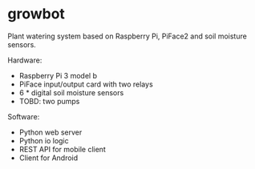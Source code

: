 # growbot

Plant watering system based on Raspberry Pi, PiFace2 and soil moisture sensors.

Hardware:
  * Raspberry Pi 3 model b
  * PiFace input/output card with two relays
  * 6 * digital soil moisture sensors
  * TOBD: two pumps

Software:
  * Python web server
  * Python io logic
  * REST API for mobile client
  * Client for Android
